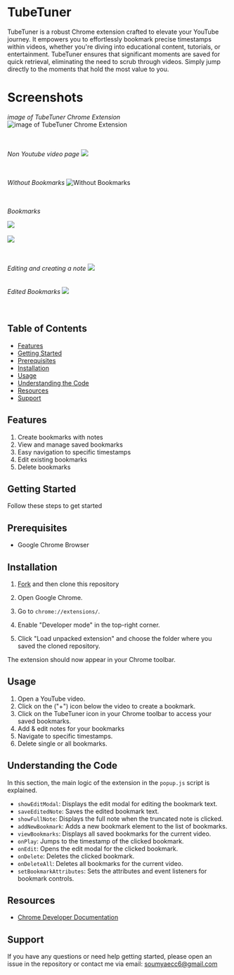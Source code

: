 # TubeTuner

TubeTuner is a robust Chrome extension crafted to elevate your YouTube journey. It empowers you to effortlessly bookmark precise timestamps within videos, whether you're diving into educational content, tutorials, or entertainment. TubeTuner ensures that significant moments are saved for quick retrieval, eliminating the need to scrub through videos. Simply jump directly to the moments that hold the most value to you.


# Screenshots

*image of TubeTuner Chrome Extension*
![image of TubeTuner Chrome Extension](https://github.com/Soumya6Tiwari/TubeTuner/blob/ab30b76b89da15845d3f09f519adbf318e8d3717/screenshots/image%20of%20TubeTuner%20Chrome%20Extension.png)<br><br><br>




*Non Youtube video page*
![](https://github.com/Soumya6Tiwari/TubeTuner/blob/f8fe9f11df3baaecfd70a75b0cd7cfa4f59d733c/screenshots/Non%20Youtube%20Video%20page.png)
<br><br><br>




*Without Bookmarks*
![Without Bookmarks](https://github.com/Soumya6Tiwari/TubeTuner/blob/f8fe9f11df3baaecfd70a75b0cd7cfa4f59d733c/screenshots/Without%20Bookmarks.png)
<br><br><br>

*Bookmarks*

![](https://github.com/Soumya6Tiwari/TubeTuner/blob/eb35809e9d29e920abdd2400cb5a67a186a6e872/screenshots/Bookmarks.png)
<br><br>
![](https://github.com/Soumya6Tiwari/TubeTuner/blob/eb35809e9d29e920abdd2400cb5a67a186a6e872/screenshots/Bookmarks_.png)
<br><br><br>

*Editing and creating a note*
![](https://github.com/Soumya6Tiwari/TubeTuner/blob/eb35809e9d29e920abdd2400cb5a67a186a6e872/screenshots/Editing%20and%20creating%20a%20note%20.png
)
<br><br><br>
*Edited Bookmarks*
![](https://github.com/Soumya6Tiwari/TubeTuner/blob/eb35809e9d29e920abdd2400cb5a67a186a6e872/screenshots/Edited%20Bookmarks.png)
<br><br><br>

## Table of Contents
- [Features](#features)
- [Getting Started](#getting-started)
- [Prerequisites](#prerequisites)
- [Installation](#installation)
- [Usage](#usage)
- [Understanding the Code](#understanding-the-code)
- [Resources](#resources)
- [Support](#support)

## Features

1. Create bookmarks with notes
2. View and manage saved bookmarks
3. Easy navigation to specific timestamps
4. Edit existing bookmarks
5. Delete bookmarks

## Getting Started
Follow these steps to get started

## Prerequisites

- Google Chrome Browser

## Installation
1. [Fork](https://github.com/Soumya6Tiwari/TubeTuner) and then clone this repository

3. Open Google Chrome.
4. Go to `chrome://extensions/`.
5. Enable "Developer mode" in the top-right corner.
6. Click "Load unpacked extension" and choose the folder where you saved the cloned repository.

The extension should now appear in your Chrome toolbar.

## Usage

1. Open a YouTube video.
2. Click on the ("+") icon below the video to create a bookmark. 
3. Click on the TubeTuner icon in your Chrome toolbar to access your saved bookmarks.
4. Add & edit notes for your bookmarks
5. Navigate to specific timestamps.
6. Delete single or all bookmarks.

## Understanding the Code

In this section, the main logic of the extension in the `popup.js` script is explained.

- `showEditModal`: Displays the edit modal for editing the bookmark text.
- `saveEditedNote`: Saves the edited bookmark text.
- `showFullNote`: Displays the full note when the truncated note is clicked.
- `addNewBookmark`: Adds a new bookmark element to the list of bookmarks.
- `viewBookmarks`: Displays all saved bookmarks for the current video.
- `onPlay`: Jumps to the timestamp of the clicked bookmark.
- `onEdit`: Opens the edit modal for the clicked bookmark.
- `onDelete`: Deletes the clicked bookmark.
- `onDeleteAll`: Deletes all bookmarks for the current video.
- `setBookmarkAttributes`: Sets the attributes and event listeners for bookmark controls.

## Resources

- [Chrome Developer Documentation](https://developer.chrome.com/docs/extensions/mv3/)



## Support

If you have any questions or need help getting started, please open an issue in the repository or contact me via email: <a href="mailto:soumyaecc6@gmail.com">soumyaecc6@gmail.com</a>

